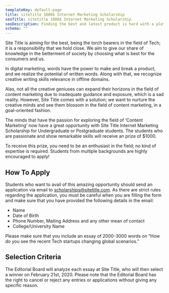 ```yaml
---
templateKey: default-page
title: sitetitle 1000$ Internet Marketing Scholarship
seoTitle: sitetitle 1000$ Internet Marketing Scholarship
seoDescription: Finding the best and latest product is hard with a plethora of choices and various categories, it can get complicated. Site Title simplifies it by reviewing it for the consumer’s ease.
schema: ""
---
```


Site Title is aiming for the best, being the torch bearers in the field of Tech; it is a responsibility that we hold close. We aim to give our share of knowledge in the betterment of society by choosing what is best for the consumers and us.

In digital marketing, words have the power to make and break a product, and we realize the potential of written words. Along with that, we recognize creative writing skills relevance in offline domains.

Alas, not all the creative geniuses can expand their horizons in the field of content marketing due to inadequate guidance and exposure, which is a sad reality. However, Site Title comes with a solution; we want to nurture the creative minds and see them blossom in the field of content marketing, in a goal-oriented fashion.

The minds that have the passion for exploring the field of ‘Content Marketing’ now have a great opportunity with Site Title Internet Marketing Scholarship for Undergraduate or Postgraduate students. The students who are passionate and show remarkable skills will receive an prize of \$1000.

To receive this prize, you need to be an enthusiast in the field; no kind of expertise is required. Students from multiple backgrounds are highly encouraged to apply!

## How To Apply

Students who want to avail of this amazing opportunity should send an application via email to scholarships@sitetitle.com. As there are strict rules regarding the application, you must be careful when you are filling the form and make sure that you have provided the following details in the email:

- Name
- Date of Birth
- Phone Number, Mailing Address and any other mean of contact
- College/University Name

Please make sure that you include an essay of 2000-3000 words on “How do you see the recent Tech startups changing global scenarios.”

## Selection Criteria

The Editorial Board will analyze each essay at Site Title, who will then select a winner on February 21st, 2020.
Please note that the Editorial Board has the right to cancel or reject any entries or applications without giving any specific reason.
